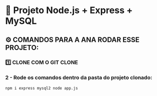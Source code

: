 # 🚀 Projeto Node.js + Express + MySQL 

## ⚙️ COMANDOS PARA A ANA RODAR ESSE PROJETO:

### 1️⃣ CLONE COM O GIT CLONE

### 2 - Rode os comandos dentro da pasta do projeto clonado:

```bash
npm i express mysql2 node app.js
